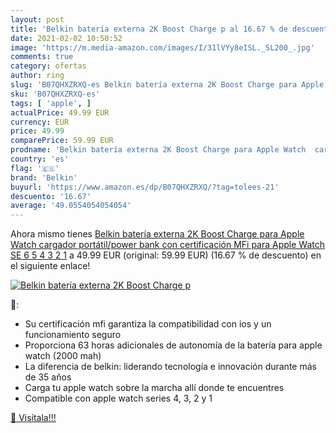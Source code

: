 ```yaml
---
layout: post
title: 'Belkin batería externa 2K Boost Charge p al 16.67 % de descuento'
date: 2021-02-02 10:50:52
image: 'https://m.media-amazon.com/images/I/31lVYy8eISL._SL200_.jpg'
comments: true
category: ofertas
author: ring
slug: 'B07QHXZRXQ-es Belkin batería externa 2K Boost Charge para Apple Watch...'
sku: 'B07QHXZRXQ-es'
tags: [ 'apple', ]
actualPrice: 49.99 EUR
currency: EUR
price: 49.99
comparePrice: 59.99 EUR
prodname: 'Belkin batería externa 2K Boost Charge para Apple Watch  cargador portátil/power bank con certificación MFi para Apple Watch SE  6  5  4  3  2  1'
country: 'es'
flag: '🇪🇸'
brand: 'Belkin'
buyurl: 'https://www.amazon.es/dp/B07QHXZRXQ/?tag=tolees-21'
descuento: '16.67'
average: '49.0554054054054'
---
```


Ahora mismo tienes [Belkin batería externa 2K Boost Charge para Apple Watch  cargador portátil/power bank con certificación MFi para Apple Watch SE  6  5  4  3  2  1](https://www.amazon.es/dp/B07QHXZRXQ/?tag=tolees-21) a 49.99 EUR (original: 59.99 EUR) (16.67 %  de descuento) en el siguiente enlace!

[![Belkin batería externa 2K Boost Charge p](https://m.media-amazon.com/images/I/31lVYy8eISL._SL200_.jpg)](https://www.amazon.es/dp/B07QHXZRXQ/?tag=tolees-21)

🔎:

- Su certificación mfi garantiza la compatibilidad con ios y un funcionamiento seguro
- Proporciona 63 horas adicionales de autonomía de la batería para apple watch (2000 mah)
- La diferencia de belkin: liderando tecnología e innovación durante más de 35 años
- Carga tu apple watch sobre la marcha allí donde te encuentres
- Compatible con apple watch series 4, 3, 2 y 1

[🛒 Visítala!!!](https://www.amazon.es/dp/B07QHXZRXQ/?tag=tolees-21)
